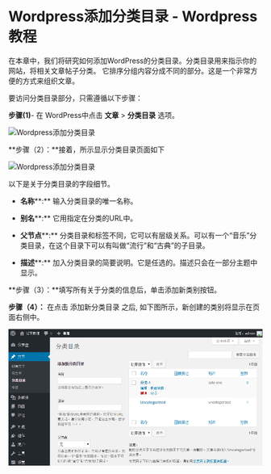 # Wordpress添加分类目录 - Wordpress教程

在本章中，我们将研究如何添加WordPress的分类目录。分类目录用来指示你的网站，将相关文章帖子分类。 它排序分组内容分成不同的部分。这是一个非常方便的方式来组织文章。

要访问分类目录部分，只需遵循以下步骤：

**步骤(1)**- 在 WordPress中点击 **文章** &gt; **分类目录** 选项。

![Wordpress添加分类目录](../img/1-1510220J931158.png "Wordpress添加分类目录")

**步骤（2）：**接着，所示显示分类目录页面如下

![Wordpress添加分类目录](../img/1-1510220K01R93.png "Wordpress添加分类目录")

以下是关于分类目录的字段细节。

*   **名称****:** 输入分类目录的唯一名称。

*   **别名****:** 它用指定在分类的URL中。

*   **父节点****:** 分类目录和标签不同，它可以有层级关系。可以有一个“音乐”分类目录，在这个目录下可以有叫做“流行”和“古典”的子目录。

*   **描述****:** 加入分类目录的简要说明。它是任选的。描述只会在一部分主题中显示。

**步骤（3）：**填写所有关于分类的信息后，单击添加新类别按钮。

**步骤（4）：** 在点击 添加新分类目录 之后, 如下图所示，新创建的类别将显示在页面右侧中。

![](../img/1-1510220K1304c.png) 